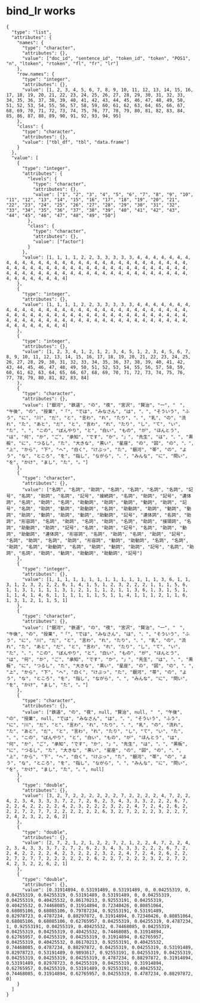 # bind_lr works

    {
      "type": "list",
      "attributes": {
        "names": {
          "type": "character",
          "attributes": {},
          "value": ["doc_id", "sentence_id", "token_id", "token", "POS1", "n", "ltoken", "rtoken", "fl", "fr", "lr"]
        },
        "row.names": {
          "type": "integer",
          "attributes": {},
          "value": [1, 2, 3, 4, 5, 6, 7, 8, 9, 10, 11, 12, 13, 14, 15, 16, 17, 18, 19, 20, 21, 22, 23, 24, 25, 26, 27, 28, 29, 30, 31, 32, 33, 34, 35, 36, 37, 38, 39, 40, 41, 42, 43, 44, 45, 46, 47, 48, 49, 50, 51, 52, 53, 54, 55, 56, 57, 58, 59, 60, 61, 62, 63, 64, 65, 66, 67, 68, 69, 70, 71, 72, 73, 74, 75, 76, 77, 78, 79, 80, 81, 82, 83, 84, 85, 86, 87, 88, 89, 90, 91, 92, 93, 94, 95]
        },
        "class": {
          "type": "character",
          "attributes": {},
          "value": ["tbl_df", "tbl", "data.frame"]
        }
      },
      "value": [
        {
          "type": "integer",
          "attributes": {
            "levels": {
              "type": "character",
              "attributes": {},
              "value": ["1", "2", "3", "4", "5", "6", "7", "8", "9", "10", "11", "12", "13", "14", "15", "16", "17", "18", "19", "20", "21", "22", "23", "24", "25", "26", "27", "28", "29", "30", "31", "32", "33", "34", "35", "36", "37", "38", "39", "40", "41", "42", "43", "44", "45", "46", "47", "48", "49", "50"]
            },
            "class": {
              "type": "character",
              "attributes": {},
              "value": ["factor"]
            }
          },
          "value": [1, 1, 1, 1, 2, 2, 3, 3, 3, 3, 3, 4, 4, 4, 4, 4, 4, 4, 4, 4, 4, 4, 4, 4, 4, 4, 4, 4, 4, 4, 4, 4, 4, 4, 4, 4, 4, 4, 4, 4, 4, 4, 4, 4, 4, 4, 4, 4, 4, 4, 4, 4, 4, 4, 4, 4, 4, 4, 4, 4, 4, 4, 4, 4, 4, 4, 4, 4, 4, 4, 4, 4, 4, 4, 4, 4, 4, 4, 4, 4, 4, 4, 4, 4, 4, 4, 4, 4, 4, 4, 4, 4, 4, 4, 4]
        },
        {
          "type": "integer",
          "attributes": {},
          "value": [1, 1, 1, 1, 2, 2, 3, 3, 3, 3, 3, 4, 4, 4, 4, 4, 4, 4, 4, 4, 4, 4, 4, 4, 4, 4, 4, 4, 4, 4, 4, 4, 4, 4, 4, 4, 4, 4, 4, 4, 4, 4, 4, 4, 4, 4, 4, 4, 4, 4, 4, 4, 4, 4, 4, 4, 4, 4, 4, 4, 4, 4, 4, 4, 4, 4, 4, 4, 4, 4, 4, 4, 4, 4, 4, 4, 4, 4, 4, 4, 4, 4, 4, 4, 4, 4, 4, 4, 4, 4, 4, 4, 4, 4, 4]
        },
        {
          "type": "integer",
          "attributes": {},
          "value": [1, 2, 3, 4, 1, 2, 1, 2, 3, 4, 5, 1, 2, 3, 4, 5, 6, 7, 8, 9, 10, 11, 12, 13, 14, 15, 16, 17, 18, 19, 20, 21, 22, 23, 24, 25, 26, 27, 28, 29, 30, 31, 32, 33, 34, 35, 36, 37, 38, 39, 40, 41, 42, 43, 44, 45, 46, 47, 48, 49, 50, 51, 52, 53, 54, 55, 56, 57, 58, 59, 60, 61, 62, 63, 64, 65, 66, 67, 68, 69, 70, 71, 72, 73, 74, 75, 76, 77, 78, 79, 80, 81, 82, 83, 84]
        },
        {
          "type": "character",
          "attributes": {},
          "value": ["銀河", "鉄道", "の", "夜", "宮沢", "賢治", "一", "　", "午後", "の", "授業", "「", "では", "みなさん", "は", "、", "そういう", "ふう", "に", "川", "だ", "と", "言わ", "れ", "たり", "、", "乳", "の", "流れ", "た", "あと", "だ", "と", "言わ", "れ", "たり", "し", "て", "い", "た", "、", "この", "ぼんやり", "と", "白い", "もの", "が", "ほんとう", "は", "何", "か", "ご", "承知", "です", "か", "」", "先生", "は", "、", "黒板", "に", "つるし", "た", "大きな", "黒い", "星座", "の", "図", "の", "、", "上", "から", "下", "へ", "白く", "けぶっ", "た", "銀河", "帯", "の", "よう", "な", "ところ", "を", "指し", "ながら", "、", "みんな", "に", "問い", "を", "かけ", "まし", "た", "。"]
        },
        {
          "type": "character",
          "attributes": {},
          "value": ["名詞", "名詞", "助詞", "名詞", "名詞", "名詞", "名詞", "記号", "名詞", "助詞", "名詞", "記号", "接続詞", "名詞", "助詞", "記号", "連体詞", "名詞", "助詞", "名詞", "助動詞", "助詞", "動詞", "動詞", "助詞", "記号", "名詞", "助詞", "動詞", "助動詞", "名詞", "助動詞", "助詞", "動詞", "動詞", "助詞", "動詞", "助詞", "動詞", "助動詞", "記号", "連体詞", "名詞", "助詞", "形容詞", "名詞", "助詞", "名詞", "助詞", "名詞", "助詞", "接頭詞", "名詞", "助動詞", "助詞", "記号", "名詞", "助詞", "記号", "名詞", "助詞", "動詞", "助動詞", "連体詞", "形容詞", "名詞", "助詞", "名詞", "助詞", "記号", "名詞", "助詞", "名詞", "助詞", "形容詞", "動詞", "助動詞", "名詞", "名詞", "助詞", "名詞", "助動詞", "名詞", "助詞", "動詞", "助詞", "記号", "名詞", "助詞", "名詞", "助詞", "動詞", "助動詞", "助動詞", "記号"]
        },
        {
          "type": "integer",
          "attributes": {},
          "value": [1, 1, 1, 1, 1, 1, 1, 1, 1, 1, 1, 1, 1, 1, 3, 6, 1, 1, 3, 1, 2, 3, 2, 2, 2, 6, 1, 4, 1, 5, 1, 2, 3, 2, 2, 2, 1, 1, 1, 5, 6, 1, 1, 3, 1, 1, 1, 1, 3, 1, 2, 1, 1, 1, 2, 1, 1, 3, 6, 1, 3, 1, 5, 1, 1, 1, 4, 1, 4, 6, 1, 1, 1, 1, 1, 1, 5, 1, 1, 4, 1, 1, 1, 2, 1, 1, 6, 1, 3, 1, 2, 1, 1, 5, 1]
        },
        {
          "type": "character",
          "attributes": {},
          "value": ["銀河", "鉄道", "の", "夜", "宮沢", "賢治", "一", "　", "午後", "の", "授業", "「", "では", "みなさん", "は", "、", "そういう", "ふう", "に", "川", "だ", "と", "言わ", "れ", "たり", "、", "乳", "の", "流れ", "た", "あと", "だ", "と", "言わ", "れ", "たり", "し", "て", "い", "た", "、", "この", "ぼんやり", "と", "白い", "もの", "が", "ほんとう", "は", "何", "か", "ご", "承知", "です", "か", "」", "先生", "は", "、", "黒板", "に", "つるし", "た", "大きな", "黒い", "星座", "の", "図", "の", "、", "上", "から", "下", "へ", "白く", "けぶっ", "た", "銀河", "帯", "の", "よう", "な", "ところ", "を", "指し", "ながら", "、", "みんな", "に", "問い", "を", "かけ", "まし", "た", "。"]
        },
        {
          "type": "character",
          "attributes": {},
          "value": ["鉄道", "の", "夜", null, "賢治", null, "　", "午後", "の", "授業", null, "では", "みなさん", "は", "、", "そういう", "ふう", "に", "川", "だ", "と", "言わ", "れ", "たり", "、", "乳", "の", "流れ", "た", "あと", "だ", "と", "言わ", "れ", "たり", "し", "て", "い", "た", "、", "この", "ぼんやり", "と", "白い", "もの", "が", "ほんとう", "は", "何", "か", "ご", "承知", "です", "か", "」", "先生", "は", "、", "黒板", "に", "つるし", "た", "大きな", "黒い", "星座", "の", "図", "の", "、", "上", "から", "下", "へ", "白く", "けぶっ", "た", "銀河", "帯", "の", "よう", "な", "ところ", "を", "指し", "ながら", "、", "みんな", "に", "問い", "を", "かけ", "まし", "た", "。", null]
        },
        {
          "type": "double",
          "attributes": {},
          "value": [3, 2, 7, 2, 2, 2, 2, 2, 2, 7, 2, 2, 2, 2, 4, 7, 2, 2, 4, 2, 3, 4, 3, 3, 3, 7, 2, 7, 2, 6, 2, 3, 4, 3, 3, 3, 2, 2, 2, 6, 7, 2, 2, 4, 2, 2, 2, 2, 4, 2, 3, 2, 2, 2, 3, 2, 2, 4, 7, 2, 4, 2, 6, 2, 2, 2, 7, 2, 7, 7, 2, 2, 2, 2, 2, 2, 6, 3, 2, 7, 2, 2, 2, 3, 2, 2, 7, 2, 4, 2, 3, 2, 2, 6, 2]
        },
        {
          "type": "double",
          "attributes": {},
          "value": [2, 7, 2, 1, 2, 1, 2, 2, 7, 2, 1, 2, 2, 4, 7, 2, 2, 4, 2, 3, 4, 3, 3, 3, 7, 2, 7, 2, 6, 2, 3, 4, 3, 3, 3, 2, 2, 2, 6, 7, 2, 2, 4, 2, 2, 2, 2, 4, 2, 3, 2, 2, 2, 3, 2, 2, 4, 7, 2, 4, 2, 6, 2, 2, 2, 7, 2, 7, 7, 2, 2, 2, 2, 2, 2, 6, 2, 2, 7, 2, 2, 2, 3, 2, 2, 7, 2, 4, 2, 3, 2, 2, 6, 2, 1]
        },
        {
          "type": "double",
          "attributes": {},
          "value": [0.31914894, 0.53191489, 0.53191489, 0, 0.04255319, 0, 0.04255319, 0.04255319, 0.53191489, 0.53191489, 0, 0.04255319, 0.04255319, 0.40425532, 0.86170213, 0.92553191, 0.04255319, 0.40425532, 0.74468085, 0.31914894, 0.72340426, 0.80851064, 0.68085106, 0.68085106, 0.79787234, 0.92553191, 0.53191489, 0.82978723, 0.4787234, 0.88297872, 0.31914894, 0.72340426, 0.80851064, 0.68085106, 0.68085106, 0.62765957, 0.04255319, 0.04255319, 0.4787234, 1, 0.92553191, 0.04255319, 0.40425532, 0.74468085, 0.04255319, 0.04255319, 0.04255319, 0.40425532, 0.74468085, 0.31914894, 0.62765957, 0.04255319, 0.04255319, 0.31914894, 0.62765957, 0.04255319, 0.40425532, 0.86170213, 0.92553191, 0.40425532, 0.74468085, 0.4787234, 0.88297872, 0.04255319, 0.04255319, 0.53191489, 0.82978723, 0.53191489, 0.9893617, 0.92553191, 0.04255319, 0.04255319, 0.04255319, 0.04255319, 0.04255319, 0.4787234, 0.88297872, 0.31914894, 0.53191489, 0.82978723, 0.04255319, 0.04255319, 0.31914894, 0.62765957, 0.04255319, 0.53191489, 0.92553191, 0.40425532, 0.74468085, 0.31914894, 0.62765957, 0.04255319, 0.4787234, 0.88297872, 0]
        }
      ]
    }

